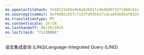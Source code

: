 ```yaml
---
ms.openlocfilehash: fe50223a93a4b8a83601fc4bdb89f3271980c61c
ms.sourcegitcommit: 5ef0d02cb57c7153fd9d5417cdcad45665af832e
ms.translationtype: MT
ms.contentlocale: zh-CN
ms.lasthandoff: 08/29/2019
ms.locfileid: "71138066"
---
```

<span data-ttu-id="7629e-101">语言集成查询 (LINQ)</span><span class="sxs-lookup"><span data-stu-id="7629e-101">Language-Integrated Query (LINQ)</span></span>